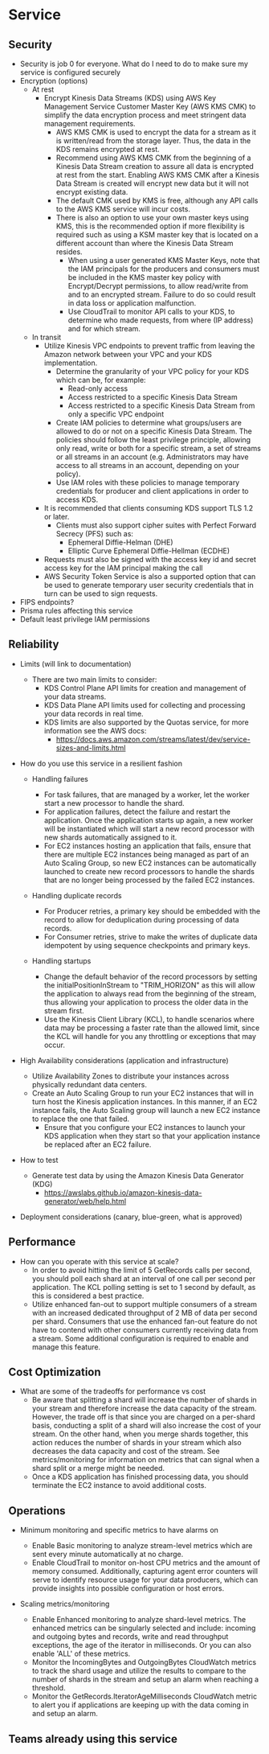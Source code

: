 # Service

## Security

- Security is job 0 for everyone. What do I need to do to make sure my service is configured securely
- Encryption (options)
  - At rest
    - Encrypt Kinesis Data Streams (KDS) using AWS Key Management Service Customer Master Key (AWS KMS CMK) to simplify the data encryption process and meet stringent data management requirements.
      - AWS KMS CMK is used to encrypt the data for a stream as it is written/read from the storage layer. Thus, the data in the KDS remains encrypted at rest.
      - Recommend using AWS KMS CMK from the beginning of a Kinesis Data Stream creation to assure all data is encrypted at rest from the start. Enabling AWS KMS CMK after a Kinesis Data Stream is created will encrypt new data but it will not encrypt existing data.
      - The default CMK used by KMS is free, although any API calls to the AWS KMS service will incur costs.
      - There is also an option to use your own master keys using KMS, this is the recommended option if more flexibility is required such as using a KSM master key that is located on a different account than where the Kinesis Data Stream resides.
        - When using a user generated KMS Master Keys, note that the IAM principals for the producers and consumers must be included in the KMS master key policy with Encrypt/Decrypt permissions, to allow read/write from and to an encrypted stream. Failure to do so could result in data loss or application malfunction.
        - Use CloudTrail to monitor API calls to your KDS, to determine who made requests, from where (IP address) and for which stream.
  - In transit
    - Utilize Kinesis VPC endpoints to prevent traffic from leaving the Amazon network between your VPC and your KDS implementation.
      - Determine the granularity of your VPC policy for your KDS which can be, for example:
        - Read-only access
        - Access restricted to a specific Kinesis Data Stream
        - Access restricted to a specific Kinesis Data Stream from only a specific VPC endpoint
      - Create IAM policies to determine what groups/users are allowed to do or not on a specific Kinesis Data Stream. The policies should follow the least privilege principle, allowing only read, write or both for a specific stream, a set of streams or all streams in an account (e.g. Administrators may have access to all streams in an account, depending on your policy).
      - Use IAM roles with these policies to manage temporary credentials for producer and client applications in order to access KDS.
    - It is recommended that clients consuming KDS support TLS 1.2 or later.
      - Clients must also support cipher suites with Perfect Forward Secrecy (PFS) such as:
        - Ephemeral Diffie-Helman (DHE)
        - Elliptic Curve Ephemeral Diffie-Hellman (ECDHE)
    - Requests must also be signed with the access key id and secret access key for the IAM principal making the call
    - AWS Security Token Service is also a supported option that can be used to generate temporary user security credentials that in turn can be used to sign requests.
- FIPS endpoints?
- Prisma rules affecting this service
- Default least privilege IAM permissions

## Reliability

- Limits (will link to documentation)
  - There are two main limits to consider:  
    - KDS Control Plane API limits for creation and management of your data streams.
    - KDS Data Plane API limits used for collecting and processing your data records in real time.
    - KDS limits are also supported by the Quotas service, for more information see the AWS docs:
      - <https://docs.aws.amazon.com/streams/latest/dev/service-sizes-and-limits.html>

- How do you use this service in a resilient fashion
  
  - Handling failures
    - For task failures, that are managed by a worker, let the worker start a new processor to handle the shard.
    - For application failures, detect the failure and restart the application. Once the application starts up again, a new worker will be instantiated which will start a new record processor with new shards automatically assigned to it.
    - For EC2 instances hosting an application that fails, ensure that there are multiple EC2 instances being managed as part of an Auto Scaling Group, so new EC2 instances can be automatically launched to create new record processors to handle the shards that are no longer being processed by the failed EC2 instances.
  
  - Handling duplicate records
    - For Producer retries, a primary key should be embedded with the record to allow for deduplication during processing of data records.
    - For Consumer retries, strive to make the writes of duplicate data idempotent by using sequence checkpoints and primary keys.
  
  - Handling startups
    - Change the default behavior of the record processors by setting the initialPositionInStream to "TRIM_HORIZON" as this will allow the application to always read from the beginning of the stream, thus allowing your application to process the older data in the stream first.
    - Use the Kinesis Client Library (KCL), to handle scenarios where data may be processing a faster rate than the allowed limit, since the KCL will handle for you any throttling or exceptions that may occur.

- High Availability considerations (application and infrastructure)
  - Utilize Availability Zones to distribute your instances across physically redundant data centers.
  - Create an Auto Scaling Group to run your EC2 instances that will in turn host the Kinesis application instances. In this manner, if an EC2 instance fails, the Auto Scaling group will launch a new EC2 instance to replace the one that failed.
    - Ensure that you configure your EC2 instances to launch your KDS application when they start so that your application instance be replaced after an EC2 failure.
  
- How to test
  - Generate test data by using the Amazon Kinesis Data Generator (KDG)
    - <https://awslabs.github.io/amazon-kinesis-data-generator/web/help.html>
- Deployment considerations (canary, blue-green, what is approved)

## Performance

- How can you operate with this service at scale?
  - In order to avoid hitting the limit of 5 GetRecords calls per second, you should poll each shard at an interval of one call per second per application. The KCL polling setting is set to 1 second by default, as this is considered a best practice.
  - Utilize enhanced fan-out to support multiple consumers of a stream with an increased dedicated throughput of 2 MB of data per second per shard. Consumers that use the enhanced fan-out feature do not have to contend with other consumers currently receiving data from a stream. Some additional configuration is required to enable and manage this feature.

## Cost Optimization

- What are some of the tradeoffs for performance vs cost
  - Be aware that splitting a shard will increase the number of shards in your stream and therefore increase the data capacity of the stream. However, the trade off is that since you are charged on a per-shard basis, conducting a split of a shard will also increase the cost of your stream. On the other hand, when you merge shards together, this action reduces the number of shards in your stream which also decreases the data capacity and cost of the stream. See metrics/monitoring for information on metrics that can signal when a shard split or a merge might be needed.
  - Once a KDS application has finished processing data, you should terminate the EC2 instance to avoid additional costs.

## Operations

- Minimum monitoring and specific metrics to have alarms on
  - Enable Basic monitoring to analyze stream-level metrics which are sent every minute automatically at no charge.
  - Enable CloudTrail to monitor on-host CPU metrics and the amount of memory consumed. Additionally, capturing agent error counters will serve to identify resource usage for your data producers, which can provide insights into possible configuration or host errors.
  
- Scaling metrics/monitoring
  - Enable Enhanced monitoring to analyze shard-level metrics. The enhanced metrics can be singularly selected and include: incoming and outgoing bytes and records, write and read throughput exceptions, the age of the iterator in milliseconds. Or you can also enable 'ALL' of these metrics.
  - Monitor the IncomingBytes and OutgoingBytes CloudWatch metrics to track the shard usage and utilize the results to compare to the number of shards in the stream and setup an alarm when reaching a threshold.
  - Monitor the GetRecords.IteratorAgeMilliseconds CloudWatch metric to alert you if applications are keeping up with the data coming in and setup an alarm.

## Teams already using this service
